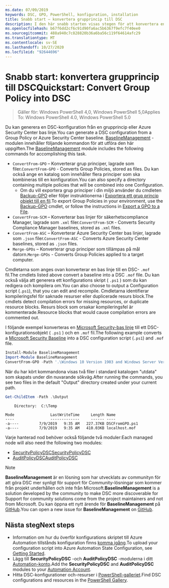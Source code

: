 ```yaml
---
ms.date: 07/09/2019
keywords: DSC, GPO, PowerShell, konfiguration, installation
title: Snabb start – konvertera grupprincip till DSC
description: I den här snabb starten visas stegen för att konvertera en Windows-grupprincip till en DSC-konfiguration.
ms.openlocfilehash: b67f6dd2cf6c91d90fa6ac5b6367f9efc7f40ee0
ms.sourcegitcommit: 488a940c7c828820b36a6ba56c119f64614afc29
ms.translationtype: MT
ms.contentlocale: sv-SE
ms.lasthandoff: 10/27/2020
ms.locfileid: "92644696"
---
```

# <a name="quickstart-convert-group-policy-into-dsc"></a><span data-ttu-id="45803-104">Snabb start: konvertera grupprincip till DSC</span><span class="sxs-lookup"><span data-stu-id="45803-104">Quickstart: Convert Group Policy into DSC</span></span>

> <span data-ttu-id="45803-105">Gäller för: Windows PowerShell 4,0, Windows PowerShell 5,0</span><span class="sxs-lookup"><span data-stu-id="45803-105">Applies To: Windows PowerShell 4.0, Windows PowerShell 5.0</span></span>

<span data-ttu-id="45803-106">Du kan generera en DSC-konfiguration från en grupprincip eller Azure Security Center bas linje.</span><span class="sxs-lookup"><span data-stu-id="45803-106">You can generate a DSC configuration from a Group Policy or Azure Security Center baseline.</span></span> <span data-ttu-id="45803-107">[BaselineManagement](https://www.powershellgallery.com/packages/BaselineManagement) -modulen innehåller följande kommandon för att utföra den här uppgiften.</span><span class="sxs-lookup"><span data-stu-id="45803-107">The [BaselineManagement](https://www.powershellgallery.com/packages/BaselineManagement) module includes the following commands for accomplishing this task.</span></span>

- <span data-ttu-id="45803-108">`ConvertFrom-GPO` – Konverterar grup principer, lagrade som filer.</span><span class="sxs-lookup"><span data-stu-id="45803-108">`ConvertFrom-GPO` - Converts Group Policies, stored as files.</span></span> <span data-ttu-id="45803-109">Du kan också ange en katalog som innehåller flera principer som ska kombineras till en konfiguration.</span><span class="sxs-lookup"><span data-stu-id="45803-109">You can also specify a directory containing multiple policies that will be combined into one Configuration.</span></span>
  - <span data-ttu-id="45803-110">Om du vill exportera grup principer i din miljö använder du cmdleten [Backup-GPO](/powershell/module/grouppolicy/backup-gpo) eller följer instruktionerna i [Exportera ett grup princip objekt till en fil](/microsoft-desktop-optimization-pack/agpm/export-a-gpo-to-a-file).</span><span class="sxs-lookup"><span data-stu-id="45803-110">To export Group Policies in your environment, use the [Backup-GPO](/powershell/module/grouppolicy/backup-gpo) cmdlet, or follow the instructions in [Export a GPO to a File](/microsoft-desktop-optimization-pack/agpm/export-a-gpo-to-a-file).</span></span>
- <span data-ttu-id="45803-111">`ConvertFrom-SCM` – Konverterar bas linjer för säkerhetscompliance Manager, lagrade som `.xml` filer.</span><span class="sxs-lookup"><span data-stu-id="45803-111">`ConvertFrom-SCM` - Converts Security Compliance Manager baselines, stored as `.xml` files.</span></span>
- <span data-ttu-id="45803-112">`ConvertFrom-ASC` – Konverterar Azure Security Center bas linjer, lagrade som `.json` filer.</span><span class="sxs-lookup"><span data-stu-id="45803-112">`ConvertFrom-ASC` - Converts Azure Security Center baselines, stored as `.json` files.</span></span>
- <span data-ttu-id="45803-113">`Merge-GPOs` – Konverterar grup principer som tillämpas på mål datorn.</span><span class="sxs-lookup"><span data-stu-id="45803-113">`Merge-GPOs` - Converts Group Policies applied to a target computer.</span></span>

<span data-ttu-id="45803-114">Cmdletarna som anges ovan konverterar en bas linje till en DSC- `.mof` fil.</span><span class="sxs-lookup"><span data-stu-id="45803-114">The cmdlets listed above convert a baseline into a DSC `.mof` file.</span></span> <span data-ttu-id="45803-115">Du kan också välja att generera ett konfigurations skript ( `.ps1` ) som du kan redigera och kompilera om.</span><span class="sxs-lookup"><span data-stu-id="45803-115">You can also choose to output a Configuration script (`.ps1`), that you can edit and recompile.</span></span> <span data-ttu-id="45803-116">Cmdletarna identifierar kompileringsfel för saknade resurser eller duplicerade resurs block.</span><span class="sxs-lookup"><span data-stu-id="45803-116">The cmdlets detect compilation errors for missing resources, or duplicate resource blocks.</span></span> <span data-ttu-id="45803-117">Resurs block som orsakar kompileringsfel är kommenterade.</span><span class="sxs-lookup"><span data-stu-id="45803-117">Resource blocks that would cause compilation errors are commented out.</span></span>

<span data-ttu-id="45803-118">I följande exempel konverteras en [Microsoft Security-bas linje](https://www.microsoft.com/download/details.aspx?id=55319) till ett DSC-konfigurationsobjekt ( `.ps1` ) och en `.mof` fil.</span><span class="sxs-lookup"><span data-stu-id="45803-118">The following example converts a [Microsoft Security Baseline](https://www.microsoft.com/download/details.aspx?id=55319) into a DSC configuration script (`.ps1`) and `.mof` file.</span></span>

```powershell
Install-Module BaselineManagement
Import-Module BaselineManagement
ConvertFrom-GPO -Path '.\Windows 10 Version 1903 and Windows Server Version 1903 Security Baseline\GPOs\' -OutputConfigurationScript
```

<span data-ttu-id="45803-119">När du har kört kommandona visas två filer i standard katalogen "utdata" som skapats under din nuvarande sökväg.</span><span class="sxs-lookup"><span data-stu-id="45803-119">After running the commands, you see two files in the default "Output" directory created under your current path.</span></span>

```powershell
Get-ChildItem -Path .\Output
```

```Output
    Directory:  C:\Temp

Mode                LastWriteTime     Length Name
----                -------------     ------ ----
-a----         7/9/2019   9:35 AM   227.37KB DSCFromGPO.ps1
-a----         7/9/2019   9:35 AM   410.03KB localhost.mof
```

<span data-ttu-id="45803-120">Varje hanterad nod behöver också följande två moduler:</span><span class="sxs-lookup"><span data-stu-id="45803-120">Each managed node will also need the following two modules:</span></span>

- [<span data-ttu-id="45803-121">SecurityPolicyDSC</span><span class="sxs-lookup"><span data-stu-id="45803-121">SecurityPolicyDSC</span></span>](https://www.powershellgallery.com/packages/SecurityPolicyDsc)
- [<span data-ttu-id="45803-122">AuditPolicyDSC</span><span class="sxs-lookup"><span data-stu-id="45803-122">AuditPolicyDSC</span></span>](https://www.powershellgallery.com/packages/AuditPolicyDsc)

> [!NOTE]
> <span data-ttu-id="45803-123">**BaselineManagement** är en lösning som har utvecklats av communityn för att göra DSC mer synligt för support för Community-lösningar som kommer från projekt underhållen och inte från Microsoft.</span><span class="sxs-lookup"><span data-stu-id="45803-123">**BaselineManagement** is a solution developed by the community to make DSC more discoverable for Support for community solutions come from the project maintainers and not from Microsoft.</span></span> <span data-ttu-id="45803-124">Du kan öppna ett nytt ärende för **BaselineManagement** på [GitHub](https://github.com/microsoft/BaselineManagement).</span><span class="sxs-lookup"><span data-stu-id="45803-124">You can open a new issue for **BaselineManagement** on [GitHub](https://github.com/microsoft/BaselineManagement).</span></span>

## <a name="next-steps"></a><span data-ttu-id="45803-125">Nästa steg</span><span class="sxs-lookup"><span data-stu-id="45803-125">Next steps</span></span>

- <span data-ttu-id="45803-126">Information om hur du överför konfigurations skriptet till Azure Automation tillstånds konfiguration finns [komma igång](/azure/automation/automation-dsc-getting-started#importing-a-configuration-into-azure-automation).</span><span class="sxs-lookup"><span data-stu-id="45803-126">To upload your configuration script into Azure Automation State Configuration, see [Getting Started](/azure/automation/automation-dsc-getting-started#importing-a-configuration-into-azure-automation).</span></span>
- <span data-ttu-id="45803-127">Lägg till **SecurityPolicyDSC** -och **AuditPolicyDSC** -modulerna i ditt [Automation-konto](/azure/automation/shared-resources/modules).</span><span class="sxs-lookup"><span data-stu-id="45803-127">Add the **SecurityPolicyDSC** and **AuditPolicyDSC** modules to your [Automation Account](/azure/automation/shared-resources/modules).</span></span>
- <span data-ttu-id="45803-128">Hitta DSC-konfigurationer och-resurser i [PowerShell-galleriet](https://www.powershellgallery.com/).</span><span class="sxs-lookup"><span data-stu-id="45803-128">Find DSC configurations and resources in the [PowerShell Gallery](https://www.powershellgallery.com/).</span></span>
